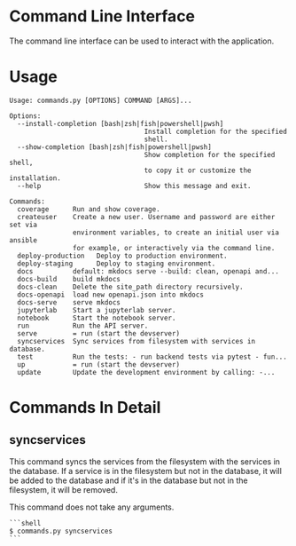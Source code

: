 # Command Line Interface

The command line interface can be used to interact with the application.

# Usage

```shell
Usage: commands.py [OPTIONS] COMMAND [ARGS]...

Options:
  --install-completion [bash|zsh|fish|powershell|pwsh]
                                  Install completion for the specified
                                  shell.
  --show-completion [bash|zsh|fish|powershell|pwsh]
                                  Show completion for the specified shell,
                                  to copy it or customize the installation.
  --help                          Show this message and exit.

Commands:
  coverage      Run and show coverage.
  createuser    Create a new user. Username and password are either set via
                environment variables, to create an initial user via ansible
                for example, or interactively via the command line.
  deploy-production   Deploy to production environment.
  deploy-staging      Deploy to staging environment.
  docs          default: mkdocs serve --build: clean, openapi and...
  docs-build    build mkdocs
  docs-clean    Delete the site_path directory recursively.
  docs-openapi  load new openapi.json into mkdocs
  docs-serve    serve mkdocs
  jupyterlab    Start a jupyterlab server.
  notebook      Start the notebook server.
  run           Run the API server.
  serve         = run (start the devserver)
  syncservices  Sync services from filesystem with services in database.
  test          Run the tests: - run backend tests via pytest - fun...
  up            = run (start the devserver)
  update        Update the development environment by calling: -...
```

# Commands In Detail

## syncservices

This command syncs the services from the filesystem with the services in the
database. If a service is in the filesystem but not in the database, it will be
added to the database and if it's in the database but not in the filesystem, it
will be removed.

This command does not take any arguments.

    ```shell
    $ commands.py syncservices
    ```
